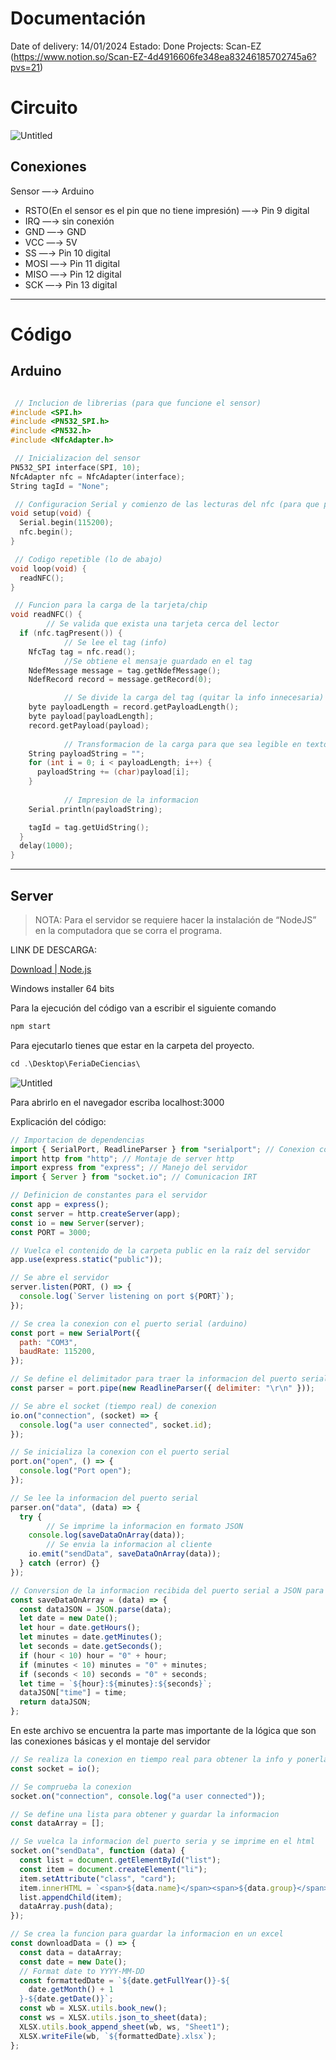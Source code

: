 # Documentación

Date of delivery: 14/01/2024
Estado: Done
Projects: Scan-EZ (https://www.notion.so/Scan-EZ-4d4916606fe348ea83246185702745a6?pvs=21)

# Circuito

![Untitled](Documentacio%CC%81n%20beb7f08375914e6c96781168be434438/Untitled.png)

## Conexiones

Sensor —→ Arduino

- RSTO(En el sensor es el pin que no tiene impresión) —→ Pin 9 digital
- IRQ —→ sin conexión
- GND —→ GND
- VCC —→ 5V
- SS —→ Pin 10 digital
- MOSI —→ Pin 11 digital
- MISO —→ Pin 12 digital
- SCK —→ Pin 13 digital

---

# Código

## Arduino

```cpp

 // Inclucion de librerias (para que funcione el sensor)
#include <SPI.h>
#include <PN532_SPI.h>
#include <PN532.h>
#include <NfcAdapter.h>

 // Inicializacion del sensor
PN532_SPI interface(SPI, 10);
NfcAdapter nfc = NfcAdapter(interface);
String tagId = "None";

 // Configuracion Serial y comienzo de las lecturas del nfc (para que pueda hacer lecturas y se imprima en consola)
void setup(void) {
  Serial.begin(115200);
  nfc.begin();
}

 // Codigo repetible (lo de abajo)
void loop(void) {
  readNFC();
}

 // Funcion para la carga de la tarjeta/chip 
void readNFC() {
		// Se valida que exista una tarjeta cerca del lector
  if (nfc.tagPresent()) {
			// Se lee el tag (info)
    NfcTag tag = nfc.read();
			//Se obtiene el mensaje guardado en el tag
    NdefMessage message = tag.getNdefMessage();
    NdefRecord record = message.getRecord(0);

			// Se divide la carga del tag (quitar la info innecesaria)
    byte payloadLength = record.getPayloadLength();
    byte payload[payloadLength];
    record.getPayload(payload);
			
			// Transformacion de la carga para que sea legible en texto plano (no en binario)
    String payloadString = "";
    for (int i = 0; i < payloadLength; i++) {
      payloadString += (char)payload[i];
    }
    
			// Impresion de la informacion
    Serial.println(payloadString);

    tagId = tag.getUidString();
  }
  delay(1000);
}
```

---

## Server

> NOTA:
Para el servidor se requiere hacer la instalación de “NodeJS” en la computadora que se corra el programa.
> 

LINK DE DESCARGA: 

[Download | Node.js](https://nodejs.org/en/download)

Windows installer 64 bits

Para la ejecución del código van a escribir el siguiente comando

```bash
npm start
```

Para ejecutarlo tienes que estar en la carpeta del proyecto.

```jsx
cd .\Desktop\FeriaDeCiencias\
```

![Untitled](Documentacio%CC%81n%20beb7f08375914e6c96781168be434438/Untitled%201.png)

Para abrirlo en el navegador escriba localhost:3000

Explicación del código:

```jsx
// Importacion de dependencias
import { SerialPort, ReadlineParser } from "serialport"; // Conexion con arduino
import http from "http"; // Montaje de server http
import express from "express"; // Manejo del servidor
import { Server } from "socket.io"; // Comunicacion IRT

// Definicion de constantes para el servidor
const app = express();
const server = http.createServer(app);
const io = new Server(server);
const PORT = 3000;

// Vuelca el contenido de la carpeta public en la raíz del servidor
app.use(express.static("public"));

// Se abre el servidor
server.listen(PORT, () => {
  console.log(`Server listening on port ${PORT}`);
});

// Se crea la conexion con el puerto serial (arduino)
const port = new SerialPort({
  path: "COM3",
  baudRate: 115200,
});

// Se define el delimitador para traer la informacion del puerto serial
const parser = port.pipe(new ReadlineParser({ delimiter: "\r\n" }));

// Se abre el socket (tiempo real) de conexion
io.on("connection", (socket) => {
  console.log("a user connected", socket.id);
});

// Se inicializa la conexion con el puerto serial
port.on("open", () => {
  console.log("Port open");
});

// Se lee la informacion del puerto serial
parser.on("data", (data) => {
  try {
		// Se imprime la informacion en formato JSON 
    console.log(saveDataOnArray(data));
		// Se envia la informacion al cliente
    io.emit("sendData", saveDataOnArray(data));
  } catch (error) {}
});

// Conversion de la informacion recibida del puerto serial a JSON para regresarlo
const saveDataOnArray = (data) => {
  const dataJSON = JSON.parse(data);
  let date = new Date();
  let hour = date.getHours();
  let minutes = date.getMinutes();
  let seconds = date.getSeconds();
  if (hour < 10) hour = "0" + hour;
  if (minutes < 10) minutes = "0" + minutes;
  if (seconds < 10) seconds = "0" + seconds;
  let time = `${hour}:${minutes}:${seconds}`;
  dataJSON["time"] = time;
  return dataJSON;
};
```

En este archivo se encuentra la parte mas importante de la lógica que son las conexiones básicas y el montaje del servidor

```jsx
// Se realiza la conexion en tiempo real para obtener la info y ponerla en el index
const socket = io();

// Se comprueba la conexion
socket.on("connection", console.log("a user connected"));

// Se define una lista para obtener y guardar la informacion
const dataArray = [];

// Se vuelca la informacion del puerto seria y se imprime en el html
socket.on("sendData", function (data) {
  const list = document.getElementById("list");
  const item = document.createElement("li");
  item.setAttribute("class", "card");
  item.innerHTML = `<span>${data.name}</span><span>${data.group}</span><span>${data.time}</span>`;
  list.appendChild(item);
  dataArray.push(data);
});

// Se crea la funcion para guardar la informacion en un excel
const downloadData = () => {
  const data = dataArray;
  const date = new Date();
  // Format date to YYYY-MM-DD
  const formattedDate = `${date.getFullYear()}-${
    date.getMonth() + 1
  }-${date.getDate()}`;
  const wb = XLSX.utils.book_new();
  const ws = XLSX.utils.json_to_sheet(data);
  XLSX.utils.book_append_sheet(wb, ws, "Sheet1");
  XLSX.writeFile(wb, `${formattedDate}.xlsx`);
};
```